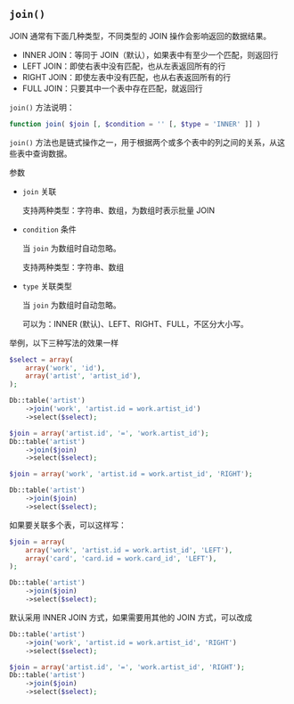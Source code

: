 ## `join()`

JOIN 通常有下面几种类型，不同类型的 JOIN 操作会影响返回的数据结果。

* INNER JOIN：等同于 JOIN（默认），如果表中有至少一个匹配，则返回行
* LEFT JOIN：即使右表中没有匹配，也从左表返回所有的行
* RIGHT JOIN：即使左表中没有匹配，也从右表返回所有的行
* FULL JOIN：只要其中一个表中存在匹配，就返回行

`join()` 方法说明：

``` php
function join( $join [, $condition = '' [, $type = 'INNER' ]] )
```

`join()` 方法也是链式操作之一，用于根据两个或多个表中的列之间的关系，从这些表中查询数据。

参数

* `join` 关联

    支持两种类型：字符串、数组，为数组时表示批量 JOIN

* `condition` 条件

    当 `join` 为数组时自动忽略。

    支持两种类型：字符串、数组

* `type` 关联类型

    当 `join` 为数组时自动忽略。

    可以为：INNER (默认)、LEFT、RIGHT、FULL，不区分大小写。

举例，以下三种写法的效果一样

``` php
$select = array(
    array('work', 'id'),
    array('artist', 'artist_id'),
);

Db::table('artist')
    ->join('work', 'artist.id = work.artist_id')
    ->select($select);

$join = array('artist.id', '=', 'work.artist_id');
Db::table('artist')
    ->join($join)
    ->select($select);

$join = array('work', 'artist.id = work.artist_id', 'RIGHT');

Db::table('artist')
    ->join($join)
    ->select($select);
```

如果要关联多个表，可以这样写：

``` php
$join = array(
    array('work', 'artist.id = work.artist_id', 'LEFT'),
    array('card', 'card.id = work.card_id', 'LEFT'),
);

Db::table('artist')
    ->join($join)
    ->select($select);
```

默认采用 INNER JOIN 方式，如果需要用其他的 JOIN 方式，可以改成

``` php
Db::table('artist')
    ->join('work', 'artist.id = work.artist_id', 'RIGHT')
    ->select($select);

$join = array('artist.id', '=', 'work.artist_id', 'RIGHT');
Db::table('artist')
    ->join($join)
    ->select($select);
```

